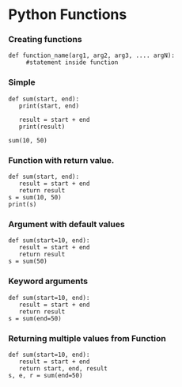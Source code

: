# Python Functions

### Creating functions
```python3
def function_name(arg1, arg2, arg3, .... argN):
     #statement inside function
```

### Simple
```python3
def sum(start, end):
   print(start, end)

   result = start + end
   print(result)

sum(10, 50)
```

### Function with return value.
```python3
def sum(start, end):
   result = start + end
   return result
s = sum(10, 50)
print(s)
```

### Argument with default values
```python3
def sum(start=10, end):
   result = start + end
   return result
s = sum(50)
```

### Keyword arguments
```python3
def sum(start=10, end):
   result = start + end
   return result
s = sum(end=50)
```


### Returning multiple values from Function
```python3
def sum(start=10, end):
   result = start + end
   return start, end, result
s, e, r = sum(end=50)
```

